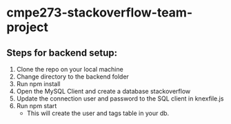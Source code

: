 # cmpe273-stackoverflow-team-project

## Steps for backend setup:    

1. Clone the repo on your local machine
2. Change directory to the backend folder
3. Run npm install
4. Open the MySQL Client and create a database stackoverflow
5. Update the connection user and password to the SQL client in knexfile.js
6. Run npm start
    - This will create the user and tags table in your db.

